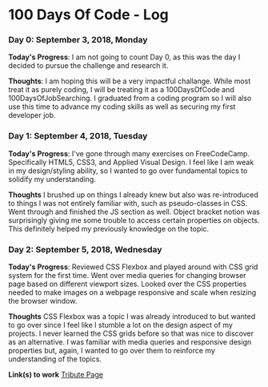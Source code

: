 # 100 Days Of Code - Log

### Day 0: September 3, 2018, Monday

**Today's Progress**: I am not going to count Day 0, as this was the day I decided to pursue the challenge and research it.

**Thoughts**: I am hoping this will be a very impactful challange. While most treat it as purely coding, I will be treating it as a 100DaysOfCode and 100DaysOfJobSearching. I graduated from a coding program so I will also use this time to advance my coding skills as well as securing my first developer job.

### Day 1: September 4, 2018, Tuesday

**Today's Progress**: I've gone through many exercises on FreeCodeCamp. Specifically HTML5, CSS3, and Applied Visual Design. I feel like I am weak in my design/styling ability, so I wanted to go over fundamental topics to solidify my understanding.

**Thoughts** I brushed up on things I already knew but also was re-introduced to things I was not entirely familiar with, such as pseudo-classes in CSS. Went through and finished the JS section as well. Object bracket notion was surprisingly giving me some trouble to access certain properties on objects. This definitely helped my previously knowledge on the topic.

### Day 2: September 5, 2018, Wednesday

**Today's Progress**: Reviewed CSS Flexbox and played around with CSS grid system for the first time. Went over media queries for changing browser page based on different viewport sizes. Looked over the CSS properties needed to make images on a webpage responsive and scale when resizing the browser window.

**Thoughts** CSS Flexbox was a topic I was already introduced to but wanted to go over since I feel like I stumble a lot on the design aspect of my projects. I never learned the CSS grids before so that was nice to discover as an alternative. I was familiar with media queries and responsive design properties but, again, I wanted to go over them to reinforce my understanding of the topics.

**Link(s) to work**
[Tribute Page](https://github.com/bryanmiller89/tribute-page)
